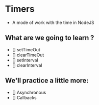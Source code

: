 # Timers

- A mode of work with the time in NodeJS

## What are we going to learn ?

- [] setTimeOut
- [] clearTimeOut
- [] setInterval
- [] clearInterval

## We'll practice a little more:

- [] Asynchronous
- [] Callbacks